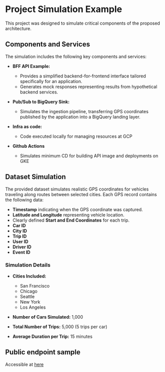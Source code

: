 
# Project Simulation Example

This project was designed to simulate critical components of the proposed architecture.

## Components and Services

The simulation includes the following key components and services:

- **BFF API Example:** 

  - Provides a simplified backend-for-frontend interface tailored specifically for an application.
  - Generates mock responses representing results from hypothetical backend services.
  
- **Pub/Sub to BigQuery Sink:**

  - Simulates the ingestion pipeline, transferring GPS coordinates published by the application into a BigQuery landing layer.

- **Infra as code:**
  - Code executed locally for managing resources at GCP

- **Github Actions**
  - Simulates minimum CD for building API image and deployments on GKE

## Dataset Simulation

The provided dataset simulates realistic GPS coordinates for vehicles traveling along routes between selected cities. Each GPS record contains the following data:

- **Timestamp** indicating when the GPS coordinate was captured.
- **Latitude and Longitude** representing vehicle location.
- Clearly defined **Start and End Coordinates** for each trip.
- **Car ID**
- **City ID**
- **Trip ID**
- **User ID**
- **Driver ID**
- **Event ID**

### Simulation Details

- **Cities Included:**
  - San Francisco
  - Chicago
  - Seattle
  - New York
  - Los Angeles

- **Number of Cars Simulated:** 1,000
- **Total Number of Trips:** 5,000 (5 trips per car)
- **Average Duration per Trip:** 15 minutes

## Public endpoint sample

Accessible at [here](http://35.241.50.52/docs)

